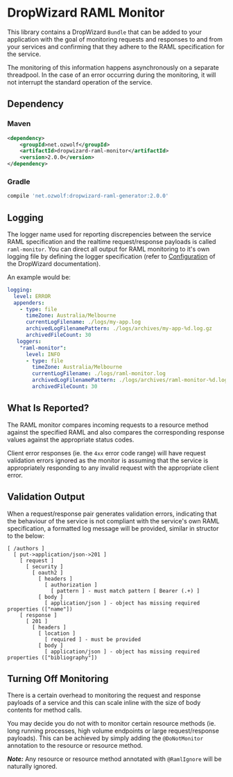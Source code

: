 # DropWizard RAML Monitor

This library contains a DropWizard `Bundle` that can be added to your application with the goal of monitoring requests and responses to and from your services and confirming that they adhere to the RAML specification for the service.

The monitoring of this information happens asynchronously on a separate threadpool.  In the case of an error occurring during the monitoring, it will not interrupt the standard operation of the service.

## Dependency

### Maven

```xml
<dependency>
    <groupId>net.ozwolf</groupId>
    <artifactId>dropwizard-raml-monitor</artifactId>
    <version>2.0.0</version>
</dependency>
```

### Gradle

```gradle
compile 'net.ozwolf:dropwizard-raml-generator:2.0.0'
```

## Logging

The logger name used for reporting discrepencies between the service RAML specification and the realtime request/response payloads is called `raml-monitor`.  You can direct all output for RAML monitoring to it's own logging file by defining the logger specification (refer to [Configuration](https://www.dropwizard.io/1.3.8/docs/manual/core.html#id4) of the DropWizard documentation).

An example would be:

```yaml
logging:
  level: ERROR
  appenders:
    - type: file
      timeZone: Australia/Melbourne
      currentLogFilename: ./logs/my-app.log
      archivedLogFilenamePattern: ./logs/archives/my-app-%d.log.gz
      archivedFileCount: 30
   loggers:
    "raml-monitor":
      level: INFO
      - type: file
        timeZone: Australia/Melbourne
        currentLogFilename: ./logs/raml-monitor.log
        archivedLogFilenamePattern: ./logs/archives/raml-monitor-%d.log.gz
        archivedFileCount: 30
```

## What Is Reported?

The RAML monitor compares incoming requests to a resource method against the specified RAML and also compares the corresponding response values against the appropriate status codes.

Client error responses (ie. the `4xx` error code range) will have request validation errors ignored as the monitor is assuming that the service is appropriately responding to any invalid request with the appropriate client error.

## Validation Output

When a request/response pair generates validation errors, indicating that the behaviour of the service is not compliant with the service's own RAML specification, a formatted log message will be provided, similar in structor to the below:

```
[ /authors ]
  [ put->application/json->201 ]
    [ request ]
      [ security ]
        [ oauth2 ]
          [ headers ]
            [ authorization ]
              [ pattern ] - must match pattern [ Bearer (.+) ]
          [ body ]
            [ application/json ] - object has missing required properties (["name"])
    [ response ]
      [ 201 ]
        [ headers ]
          [ location ]
            [ required ] - must be provided
          [ body ]
            [ application/json ] - object has missing required properties (["bibliography"])
```

## Turning Off Monitoring

There is a certain overhead to monitoring the request and response payloads of a service and this can scale inline with the size of body contents for method calls.

You may decide you do not with to monitor certain resource methods (ie. long running processes, high volume endpoints or large request/response payloads).  This can be achieved by simply adding the `@DoNotMonitor` annotation to the resource or resource method.

**_Note:_** Any resource or resource method annotated with `@RamlIgnore` will be naturally ignored. 